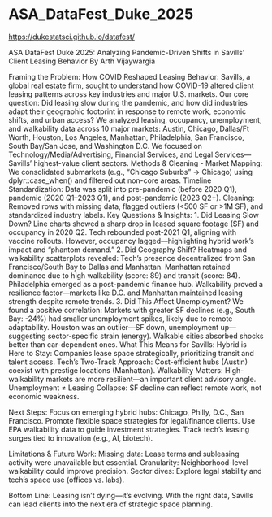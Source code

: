 # ASA_DataFest_Duke_2025
https://dukestatsci.github.io/datafest/

ASA DataFest Duke 2025: Analyzing Pandemic-Driven Shifts in Savills’ Client Leasing Behavior
By Arth Vijaywargia

Framing the Problem: How COVID Reshaped Leasing Behavior: Savills, a global real estate firm, sought to understand how COVID-19 altered client leasing patterns across key industries and major U.S. markets. Our core question: Did leasing slow during the pandemic, and how did industries adapt their geographic footprint in response to remote work, economic shifts, and urban access?
We analyzed leasing, occupancy, unemployment, and walkability data across 10 major markets: Austin, Chicago, Dallas/Ft Worth, Houston, Los Angeles, Manhattan, Philadelphia, San Francisco, South Bay/San Jose, and Washington D.C. We focused on Technology/Media/Advertising, Financial Services, and Legal Services—Savills’ highest-value client sectors.
Methods & Cleaning - Market Mapping: We consolidated submarkets (e.g., “Chicago Suburbs” → Chicago) using dplyr::case_when() and filtered out non-core areas. Timeline Standardization: Data was split into pre-pandemic (before 2020 Q1), pandemic (2020 Q1–2023 Q1), and post-pandemic (2023 Q2+). Cleaning: Removed rows with missing data, flagged outliers (<500 SF or >1M SF), and standardized industry labels.
Key Questions & Insights: 1. Did Leasing Slow Down? Line charts showed a sharp drop in leased square footage (SF) and occupancy in 2020 Q2. Tech rebounded post-2021 Q1, aligning with vaccine rollouts. However, occupancy lagged—highlighting hybrid work’s impact and “phantom demand.” 2. Did Geography Shift? Heatmaps and walkability scatterplots revealed: Tech’s presence decentralized from San Francisco/South Bay to Dallas and Manhattan. Manhattan retained dominance due to high walkability (score: 89) and transit (score: 84). Philadelphia emerged as a post-pandemic finance hub. Walkability proved a resilience factor—markets like D.C. and Manhattan maintained leasing strength despite remote trends. 3. Did This Affect Unemployment? We found a positive correlation: Markets with greater SF declines (e.g., South Bay: -24%) had smaller unemployment spikes, likely due to remote adaptability. Houston was an outlier—SF down, unemployment up—suggesting sector-specific strain (energy). Walkable cities absorbed shocks better than car-dependent ones.
What This Means for Savills: Hybrid is Here to Stay: Companies lease space strategically, prioritizing transit and talent access. Tech’s Two-Track Approach: Cost-efficient hubs (Austin) coexist with prestige locations (Manhattan). Walkability Matters: High-walkability markets are more resilient—an important client advisory angle. Unemployment ≠ Leasing Collapse: SF decline can reflect remote work, not economic weakness.


Next Steps: Focus on emerging hybrid hubs: Chicago, Philly, D.C., San Francisco. Promote flexible space strategies for legal/finance clients. Use EPA walkability data to guide investment strategies. Track tech’s leasing surges tied to innovation (e.g., AI, biotech).


Limitations & Future Work: Missing data: Lease terms and subleasing activity were unavailable but essential. Granularity: Neighborhood-level walkability could improve precision. Sector dives: Explore legal stability and tech’s space use (offices vs. labs).

Bottom Line: Leasing isn’t dying—it’s evolving. With the right data, Savills can lead clients into the next era of strategic space planning.
